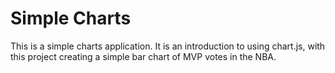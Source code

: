 # Simple Charts

This is a simple charts application. It is an introduction to using chart.js, with this project creating a simple bar chart of MVP votes in the NBA.
